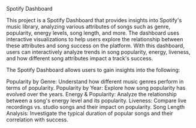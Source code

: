 Spotify Dashboard

This project is a Spotify Dashboard that provides insights into Spotify's music library, analyzing various attributes of songs such as genre, popularity, energy levels, song length, and more. The dashboard uses interactive visualizations to help users explore the relationship between these attributes and song success on the platform. With this dashboard, users can interactively analyze trends in song popularity, energy, liveness, and how different song attributes impact a track's success.

The Spotify Dashboard allows users to gain insights into the following:

Popularity by Genre: Understand how different music genres perform in terms of popularity.
Popularity by Year: Explore how song popularity has evolved over the years.
Energy & Popularity: Analyze the relationship between a song's energy level and its popularity.
Liveness: Compare live recordings vs. studio songs and their impact on popularity.
Song Length Analysis: Investigate the typical duration of popular songs and their correlation with success.
